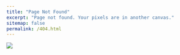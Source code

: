 ```yaml
---
title: "Page Not Found"
excerpt: "Page not found. Your pixels are in another canvas."
sitemap: false
permalink: /404.html
---
```


![](https://t3.ftcdn.net/jpg/04/48/35/42/360_F_448354204_33yPB12jtqzD31robpa85NoPctJ2thRd.jpg)